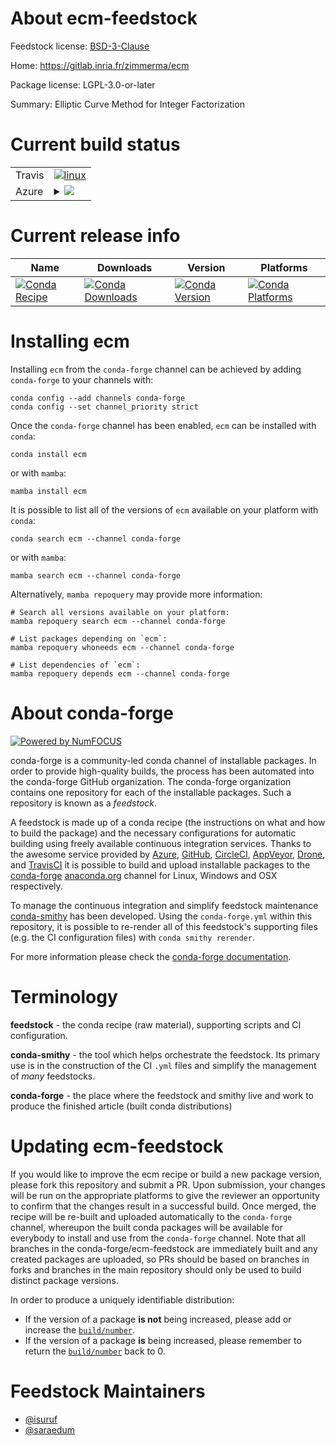 About ecm-feedstock
===================

Feedstock license: [BSD-3-Clause](https://github.com/conda-forge/ecm-feedstock/blob/main/LICENSE.txt)

Home: https://gitlab.inria.fr/zimmerma/ecm

Package license: LGPL-3.0-or-later

Summary: Elliptic Curve Method for Integer Factorization

Current build status
====================


<table><tr>
    <td>Travis</td>
    <td>
      <a href="https://app.travis-ci.com/conda-forge/ecm-feedstock">
        <img alt="linux" src="https://img.shields.io/travis/com/conda-forge/ecm-feedstock/main.svg?label=Linux">
      </a>
    </td>
  </tr>
    
  <tr>
    <td>Azure</td>
    <td>
      <details>
        <summary>
          <a href="https://dev.azure.com/conda-forge/feedstock-builds/_build/latest?definitionId=256&branchName=main">
            <img src="https://dev.azure.com/conda-forge/feedstock-builds/_apis/build/status/ecm-feedstock?branchName=main">
          </a>
        </summary>
        <table>
          <thead><tr><th>Variant</th><th>Status</th></tr></thead>
          <tbody><tr>
              <td>linux_64</td>
              <td>
                <a href="https://dev.azure.com/conda-forge/feedstock-builds/_build/latest?definitionId=256&branchName=main">
                  <img src="https://dev.azure.com/conda-forge/feedstock-builds/_apis/build/status/ecm-feedstock?branchName=main&jobName=linux&configuration=linux%20linux_64_" alt="variant">
                </a>
              </td>
            </tr><tr>
              <td>linux_aarch64</td>
              <td>
                <a href="https://dev.azure.com/conda-forge/feedstock-builds/_build/latest?definitionId=256&branchName=main">
                  <img src="https://dev.azure.com/conda-forge/feedstock-builds/_apis/build/status/ecm-feedstock?branchName=main&jobName=linux&configuration=linux%20linux_aarch64_" alt="variant">
                </a>
              </td>
            </tr><tr>
              <td>linux_ppc64le</td>
              <td>
                <a href="https://dev.azure.com/conda-forge/feedstock-builds/_build/latest?definitionId=256&branchName=main">
                  <img src="https://dev.azure.com/conda-forge/feedstock-builds/_apis/build/status/ecm-feedstock?branchName=main&jobName=linux&configuration=linux%20linux_ppc64le_" alt="variant">
                </a>
              </td>
            </tr><tr>
              <td>osx_64</td>
              <td>
                <a href="https://dev.azure.com/conda-forge/feedstock-builds/_build/latest?definitionId=256&branchName=main">
                  <img src="https://dev.azure.com/conda-forge/feedstock-builds/_apis/build/status/ecm-feedstock?branchName=main&jobName=osx&configuration=osx%20osx_64_" alt="variant">
                </a>
              </td>
            </tr><tr>
              <td>osx_arm64</td>
              <td>
                <a href="https://dev.azure.com/conda-forge/feedstock-builds/_build/latest?definitionId=256&branchName=main">
                  <img src="https://dev.azure.com/conda-forge/feedstock-builds/_apis/build/status/ecm-feedstock?branchName=main&jobName=osx&configuration=osx%20osx_arm64_" alt="variant">
                </a>
              </td>
            </tr>
          </tbody>
        </table>
      </details>
    </td>
  </tr>
</table>

Current release info
====================

| Name | Downloads | Version | Platforms |
| --- | --- | --- | --- |
| [![Conda Recipe](https://img.shields.io/badge/recipe-ecm-green.svg)](https://anaconda.org/conda-forge/ecm) | [![Conda Downloads](https://img.shields.io/conda/dn/conda-forge/ecm.svg)](https://anaconda.org/conda-forge/ecm) | [![Conda Version](https://img.shields.io/conda/vn/conda-forge/ecm.svg)](https://anaconda.org/conda-forge/ecm) | [![Conda Platforms](https://img.shields.io/conda/pn/conda-forge/ecm.svg)](https://anaconda.org/conda-forge/ecm) |

Installing ecm
==============

Installing `ecm` from the `conda-forge` channel can be achieved by adding `conda-forge` to your channels with:

```
conda config --add channels conda-forge
conda config --set channel_priority strict
```

Once the `conda-forge` channel has been enabled, `ecm` can be installed with `conda`:

```
conda install ecm
```

or with `mamba`:

```
mamba install ecm
```

It is possible to list all of the versions of `ecm` available on your platform with `conda`:

```
conda search ecm --channel conda-forge
```

or with `mamba`:

```
mamba search ecm --channel conda-forge
```

Alternatively, `mamba repoquery` may provide more information:

```
# Search all versions available on your platform:
mamba repoquery search ecm --channel conda-forge

# List packages depending on `ecm`:
mamba repoquery whoneeds ecm --channel conda-forge

# List dependencies of `ecm`:
mamba repoquery depends ecm --channel conda-forge
```


About conda-forge
=================

[![Powered by
NumFOCUS](https://img.shields.io/badge/powered%20by-NumFOCUS-orange.svg?style=flat&colorA=E1523D&colorB=007D8A)](https://numfocus.org)

conda-forge is a community-led conda channel of installable packages.
In order to provide high-quality builds, the process has been automated into the
conda-forge GitHub organization. The conda-forge organization contains one repository
for each of the installable packages. Such a repository is known as a *feedstock*.

A feedstock is made up of a conda recipe (the instructions on what and how to build
the package) and the necessary configurations for automatic building using freely
available continuous integration services. Thanks to the awesome service provided by
[Azure](https://azure.microsoft.com/en-us/services/devops/), [GitHub](https://github.com/),
[CircleCI](https://circleci.com/), [AppVeyor](https://www.appveyor.com/),
[Drone](https://cloud.drone.io/welcome), and [TravisCI](https://travis-ci.com/)
it is possible to build and upload installable packages to the
[conda-forge](https://anaconda.org/conda-forge) [anaconda.org](https://anaconda.org/)
channel for Linux, Windows and OSX respectively.

To manage the continuous integration and simplify feedstock maintenance
[conda-smithy](https://github.com/conda-forge/conda-smithy) has been developed.
Using the ``conda-forge.yml`` within this repository, it is possible to re-render all of
this feedstock's supporting files (e.g. the CI configuration files) with ``conda smithy rerender``.

For more information please check the [conda-forge documentation](https://conda-forge.org/docs/).

Terminology
===========

**feedstock** - the conda recipe (raw material), supporting scripts and CI configuration.

**conda-smithy** - the tool which helps orchestrate the feedstock.
                   Its primary use is in the construction of the CI ``.yml`` files
                   and simplify the management of *many* feedstocks.

**conda-forge** - the place where the feedstock and smithy live and work to
                  produce the finished article (built conda distributions)


Updating ecm-feedstock
======================

If you would like to improve the ecm recipe or build a new
package version, please fork this repository and submit a PR. Upon submission,
your changes will be run on the appropriate platforms to give the reviewer an
opportunity to confirm that the changes result in a successful build. Once
merged, the recipe will be re-built and uploaded automatically to the
`conda-forge` channel, whereupon the built conda packages will be available for
everybody to install and use from the `conda-forge` channel.
Note that all branches in the conda-forge/ecm-feedstock are
immediately built and any created packages are uploaded, so PRs should be based
on branches in forks and branches in the main repository should only be used to
build distinct package versions.

In order to produce a uniquely identifiable distribution:
 * If the version of a package **is not** being increased, please add or increase
   the [``build/number``](https://docs.conda.io/projects/conda-build/en/latest/resources/define-metadata.html#build-number-and-string).
 * If the version of a package **is** being increased, please remember to return
   the [``build/number``](https://docs.conda.io/projects/conda-build/en/latest/resources/define-metadata.html#build-number-and-string)
   back to 0.

Feedstock Maintainers
=====================

* [@isuruf](https://github.com/isuruf/)
* [@saraedum](https://github.com/saraedum/)

